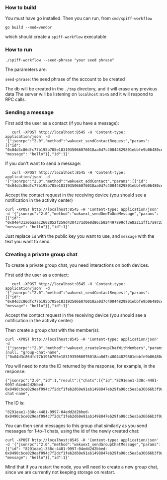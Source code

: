 ### How to build

You must have go installed.
Then you can run, from `cmd/spiff-workflow`

```
go build --mod=vendor
```

which should create a `spiff-workflow` executable

### How to run
```
./spiff-workflow --seed-phrase "your seed phrase"
```


The parameters are:

`seed-phrase`: the seed phrase of the account to be created

The db will be created in the `./tmp` directory, and it will erase any previous data
The server will be listening on `localhost:8545` and it will respond to RPC calls.


### Sending a message

First add the user as a contact (if you have a message):

```
   curl -XPOST http://localhost:8545 -H 'Content-type: application/json' -d '{"jsonrpc":"2.0","method":"wakuext_sendContactRequest","params":[{"id": "0x04d3c86dfc77b195b705e1831935066076018aa0d7c40044829801ebbfe9b06480ce4662072bf16a3ca7cb8f6289207614deceaf7d33e099dfc9281610375fec08", "message": "hello"}],"id":1}'
```

If you don't want to send a message:

```
   curl -XPOST http://localhost:8545 -H 'Content-type: application/json' -d '{"jsonrpc":"2.0","method":"wakuext_addContact","params":[{"id": "0x04d3c86dfc77b195b705e1831935066076018aa0d7c40044829801ebbfe9b06480ce4662072bf16a3ca7cb8f6289207614deceaf7d33e099dfc9281610375fec08"}],"id":1}'
```


Accept the contact request in the receiving device (you should see a notification in the activity center)


```
curl -XPOST http://localhost:8545 -H 'Content-type: application/json' -d '{"jsonrpc":"2.0","method":"wakuext_sendOneToOneMessage","params":[{"id": "0x04e431a0baaac2602052f259d4304371d0e0d86cb024497899cf3e82211ff17a9723d8ca67b6575a700086b2aa6ab0df4dab1f8e94114912f269fc6b1ee6764a58", "message": "hello"}],"id":1}'
```

Just replace `id` with the public key you want to use, and `message` with the text you want to send.


### Creating a private group chat

To create a private group chat, you need interactions on both devices.

First add the user as a contact:

```
   curl -XPOST http://localhost:8545 -H 'Content-type: application/json' -d '{"jsonrpc":"2.0","method":"wakuext_sendContactRequest","params":[{"id": "0x04d3c86dfc77b195b705e1831935066076018aa0d7c40044829801ebbfe9b06480ce4662072bf16a3ca7cb8f6289207614deceaf7d33e099dfc9281610375fec08", "message": "hello"}],"id":1}'
```

Accept the contact request in the receiving device (you should see a notification in the activity center)

Then create a group chat with the member(s):

```
curl -XPOST http://localhost:8545 -H 'Content-type: application/json' -d '{"jsonrpc":"2.0","method":"wakuext_createGroupChatWithMembers","params":[null, "group-chat-name", ["0x04d3c86dfc77b195b705e1831935066076018aa0d7c40044829801ebbfe9b06480ce4662072bf16a3ca7cb8f6289207614deceaf7d33e099dfc9281610375fec08"]],"id":1}'
```

You will need to note the ID returned by the response, for example, in the response:

```
{"jsonrpc":"2.0","id":1,"result":{"chats":[{"id":"8291eae1-338c-4481-9997-04edd2d2bbed-0x0490cbce029eaf094c7f2dcf1feb2d60e91ab1498847eb29fa98cc5ea5a36666b3f9ada142f3080f5074abd942c863438f6af9475f30781790c7e36f9acd2ac93e","name":"group-chat-name",
```
The ID is:

```
"8291eae1-338c-4481-9997-04edd2d2bbed-0x0490cbce029eaf094c7f2dcf1feb2d60e91ab1498847eb29fa98cc5ea5a36666b3f9ada142f3080f5074abd942c863438f6af9475f30781790c7e36f9acd2ac93e"
```

You can then send messages to this group chat similarly as you send messages for 1-to-1 chats, using the id of the newly created chat:

```
curl -XPOST http://localhost:8545 -H 'Content-type: application/json' -d '{"jsonrpc":"2.0","method":"wakuext_sendGroupChatMessage","params":[{"id": "8291eae1-338c-4481-9997-04edd2d2bbed-0x0490cbce029eaf094c7f2dcf1feb2d60e91ab1498847eb29fa98cc5ea5a36666b3f9ada142f3080f5074abd942c863438f6af9475f30781790c7e36f9acd2ac93e", "message": "hello"}],"id":1}'
```

Mind that if you restart the node, you will need to create a new group chat, since we are currently not keeping storage on restart.
